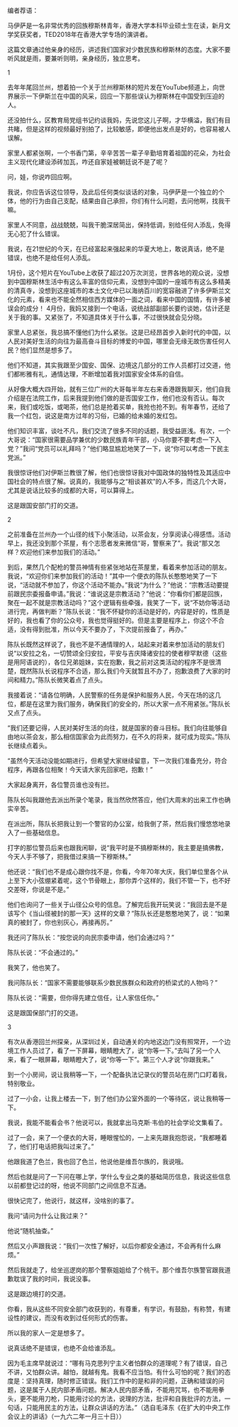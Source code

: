 编者荐语：

马伊萨是一名非常优秀的回族穆斯林青年，香港大学本科毕业硕士生在读，新月文学奖获奖者，TED2018年在香港大学专场的演讲者。

这篇文章通过他亲身的经历，讲述我们国家对少数民族和穆斯林的态度。大家不要听风就是雨，要兼听则明，亲身经历，独立思考。

1

去年年尾回兰州，想着拍一个关于兰州穆斯林的短片发在YouTube频道上，向世界展示一下伊斯兰在中国的风采，回应一下那些误认为穆斯林在中国受到压迫的人。

还没拍什么，区教育局党组书记约谈我妈，先说您这儿子啊，才华横溢，我们有目共睹，但是这样的视频最好别拍了，比较敏感，即便他出发点是好的，也容易被人误解。

家里人都紧张啊，一个书香门第，辛辛苦苦一辈子辛勤培育着祖国的花朵，为社会主义现代化建设添砖加瓦，咋还自家娃被朝廷说不是了呢？

问，娃，你说咋回应啊。

我说，你应告诉这位领导，及此后任何类似谈话的对象，马伊萨是一个独立的个体，他的行为由自己支配，结果由自己承担，你们有什么问题，去问他啊，找我干嘛。

家里人不同意，战战兢兢，叫我干脆深居简出，保持低调，别给任何人添乱，免得无心犯了什么错误。

我说，在21世纪的今天，在已经富起来强起来的华夏大地上，敢说真话，绝不是错误，也绝不是给任何人添乱。

1月份，这个短片在YouTube上收获了超过20万次浏览，世界各地的观众说，没想到中国穆斯林生活中有这么丰富的信仰元素，没想到中国的一座城市有这么多精美的清真寺，没想到这座城市的本土文化中已以海纳百川的宽容融进了许多伊斯兰文化的元素，看来也不能全然相信西方媒体的一面之词，看来中国的国情，有许多被误会的成分！ 4月份，我妈又接到一个电话，说统战部副部长要约谈她，估计还是关于我的事。又紧张了，不知道具体关于什么事，不过很快就会见分晓。

家里人总紧张，我总搞不懂他们为什么紧张。这是已经昂首步入新时代的中国，以人民对美好生活的向往为最高奋斗目标的博爱的中国，哪里会无缘无故伤害任何人民？他们显然是想多了。

他们不知道，其实我跟至少国安、国保、边境这几部分的工作人员都打过交道，他们都彬雅有礼，通情达理，不断增加着我对国家安全体系的自信。

从好像大概大四开始，就有三位广州的大哥每半年左右来香港跟我聊天，他们自我介绍是在法院工作，后来我提到他们做的是否国安工作，他们也没有否认。每次来，我们或吃饭，或喝茶，他们总是抢着买单，我抢也抢不到。有年春节，还给了我一个红包，说这是南方过年的习俗，已婚的给未婚的发红包。

他们知识丰富，谈吐不凡，我们交流了很多不同的话题，我受益匪浅。有次，一个大哥说：“国家很需要品学兼优的少数民族青年干部，小马你要不要考虑一下入党？”我问“党员可以礼拜吗？”他们略显尴尬地笑了一下，说“你可以考虑一下民主党派。”

我很惊讶他们对伊斯兰教很了解，他们也很惊讶我对中国政体的独特性及其适应中国社会的特点很了解。说真的，我能够与之“相谈甚欢”的人不多，而这几个大哥，尤其是说话比较多的成都的大哥，可以算得上。

这是跟国安部门打的交道。

2

之前准备在兰州办一个山径的线下小聚活动，以茶会友，分享阅读心得感悟。活动早上，我还没到那个茶屋，有个志愿者发来微信“哥，警察来了”。我说“那又怎样？欢迎他们来参加我们的活动。”

到后，果然几个配枪的警员神情有些紧张地站在茶屋里，看着来参加活动的朋友。我说，“欢迎你们来参加我们的活动！”其中一个便衣的陈队长憨憨地笑了一下说，“活动就不参加了，你这个活动不能办。”我说“为什么？”他说：“宗教活动要提前跟民宗委报备申请。”我说：“谁说这是宗教活动？”他说：“你看你们都是回族，聚在一起不就是宗教活动吗？”这个逻辑有些牵强，我笑了一下，说“不妨你等活动进行完，再做判断？”陈队长说：“我不怀疑你的活动是好的，内容是好的，性质是好的，我也看了你的公众号，我也觉得挺好的。但是主要是程序上，你这个不合适，没有得到批准，所以今天不要办了，下次提前报备了，再办。”

陈队长既然这样说了，我也不是不通情理的人，站起来对着来参加活动的朋友们说“以安拉之名，一切赞颂全归安拉，平安与吉庆降诸安拉的使者穆罕默德（这些是用阿语说的），各位兄弟姐妹，实在抱歉，我之前对这类活动的程序不是很清楚，既然陈队长说程序不合适，那么我们今天就暂且不办了，抱歉浪费了大家的时间和精力。”陈队长微笑着点了点头。

我接着说：“请各位明确，人民警察的任务是保护和服务人民，今天在场的这几位，都是在这里为我们服务，确保我们的安全的，所以大家一点不用紧张。”陈队长又点了点头。

“我们还要记得，人民对美好生活的向往，就是国家的奋斗目标。我们向往能够自由地以茶会友，那么相信国家会为此而努力，在不久的将来，就可成为现实。”陈队长继续点着头。

“虽然今天活动没能如期进行，但希望大家继续留意，下一次我们准备充分，符合程序，再跟各位相聚！今天请大家先回家吧，抱歉！”

大家起身离开，各位警员谁也没有拦。

陈队长叫我跟他去派出所录个笔录，我当然欣然答应，他们大周末的出来工作也确实辛苦。

在派出所，陈队长把我让到一个警官的办公室，给我倒了茶，然后我们慢悠悠地录入了一些基础信息。

打字的那位警员后来也跟我闲聊，说“我平时是不搞穆斯林的，我主要是搞佛教，今天人手不够了，把我借过来搞一下穆斯林。”

他还说：“我们也不是成心跟你找不是，你看，今年70年大庆，我们单位里各个从上至下大小弦绷紧着呢，这个节骨眼上，那你弄个这样的，我们不管一下，也不好交差呀，你说是不是。”

他们也询问了一些关于山径公众号的信息。了解完后我开玩笑说：“我回去是不是该写个《当山径被封的那一天》这样的文章？”陈队长还是憨憨地笑了，说：“如果真的被封了，你也别灰心，再接再厉。”

我还问了陈队长：“按您说的向民宗委申请，他们会通过吗？”

陈队长说：“不会通过的。”

我笑了，他也笑了。

我问陈队长：“国家不需要能够联系少数民族群众和政府的桥梁式的人物吗？”

陈队长说：“需要，但你得先建立信任，让人家信任你。”

这是跟国保部门打的交道。

3

有次从香港回兰州探亲，从深圳过关，自动通关的内地这边门没有照常开，一个边境工作人员过了，看了一下屏幕，眼睛瞪大了，说“你等一下。”去叫了另一个人来，看了一眼屏幕，眼睛瞪大了，说“你等一下”。第三个人才说“你跟我来。”

到一个小房间，说让我稍等一下，一个配备执法记录仪的警员站在房门口盯着我，特别敬业。

过了一小会，让我上楼去一下，到了他们办公室外面的一个等待区，说让我稍等一下。

我说，我能不能看会书？他说可以，我就拿出马克斯·韦伯的社会学论文集看了。

过了一会，来了一个便衣的大哥，睡眼惺忪的，一上来先跟我抱怨说，“我都睡着了，他们打电话把我叫过来了。”

他跟我道了色兰，我也回了色兰，他说他是维吾尔族的，我说哦。

然后也就是问了一下问在哪上学，学什么专业之类的基础简历信息，我说这些信息以前都登记过的呀，他说不同部门之间信息不互通。

很快记完了，他说行，就这样，没啥别的事了。

我问“请问为什么让我过来？”

他说“随机抽查。”

然后又小声跟我说：“我们一次性了解好，以后你都安全通过，不会再有什么麻烦。”

然后我就走了，给坐巡逻岗的那个警察姐姐给了个桃干。那个维吾尔族警官跟我道歉耽误了我的时间，我说没事。

这是跟边境打的交道。

你看，我从这些不同安全部门收获到的，有尊重，有学识，有鼓励，有称赞，有建设性的建议，而没有收到过任何形式的伤害。

所以我的家人一定是想多了。

说真话绝不是错误，也绝不会给谁添乱。

因为毛主席早就说过：“哪有马克思列宁主义者怕群众的道理呢？有了错误，自己不讲，又怕群众讲。越怕，就越有鬼。我看不应当怕。有什么可怕的呢？我们的态度是：坚持真理，随时修正错误。我们工作中的是和非的问题，正确和错误的问题，这是属于人民内部矛盾问题。解决人民内部矛盾，不能用咒骂，也不能用拳头，更不能用刀枪，只能用讨论的方法，说理的方法，批评和自我批评的方法，一句话，只能用民主的方法，让群众讲话的方法。”（选自毛泽东《在扩大的中央工作会议上的讲话》（一九六二年一月三十日））


